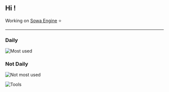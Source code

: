 ## Hi !

Working on [Sowa Engine](https://github.com/sowaengine/sowa) ⭐
<hr>

### Daily
![Most used](https://skillicons.dev/icons?i=cpp,go,svelte)

### Not Daily
![Not most used](https://skillicons.dev/icons?i=py)

![Tools](https://skillicons.dev/icons?i=godot,blender)



<!-- ![languages](https://github-readme-stats.vercel.app/api/top-langs/?username=lexographics&theme=dracula) -->
<!-- ![languages](https://github-readme-stats.vercel.app/api/top-langs/?username=Lexographics&layout=compact&bg_color=110,2e739dbb,535360bb,274050bb,2e2e2ebb&theme=vue&text_color=ffffff) -->


<!--
**Lexographics/Lexographics** is a ✨ _special_ ✨ repository because its `README.md` (this file) appears on your GitHub profile.

Here are some ideas to get you started:

- 🔭 I’m currently working on ...
- 🌱 I’m currently learning ...
- 👯 I’m looking to collaborate on ...
- 🤔 I’m looking for help with ...
- 💬 Ask me about ...
- 📫 How to reach me: ...
- 😄 Pronouns: ...
- ⚡ Fun fact: ...
-->
